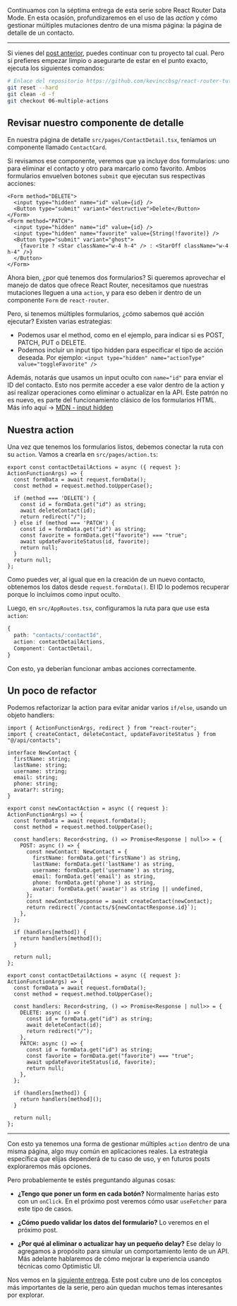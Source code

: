 Continuamos con la séptima entrega de esta serie sobre React Router Data Mode. En esta ocasión, profundizaremos en el uso de las _action_ y cómo gestionar múltiples mutaciones dentro de una misma página: la página de detalle de un contacto.

---

Si vienes del [post anterior](https://github.com/kevinccbsg/react-router-tutorial-devto/blob/main/docs/es/Parte-6-Actions-formularios-mutaciones.md), puedes continuar con tu proyecto tal cual. Pero si prefieres empezar limpio o asegurarte de estar en el punto exacto, ejecuta los siguientes comandos:

```bash
# Enlace del repositorio https://github.com/kevinccbsg/react-router-tutorial-devto
git reset --hard
git clean -d -f
git checkout 06-multiple-actions
```

## Revisar nuestro componente de detalle

En nuestra página de detalle `src/pages/ContactDetail.tsx`, teníamos un componente llamado `ContactCard`.

Si revisamos ese componente, veremos que ya incluye dos formularios: uno para eliminar el contacto y otro para marcarlo como favorito. Ambos formularios envuelven botones `submit` que ejecutan sus respectivas acciones:

```tsx
<Form method="DELETE">
  <input type="hidden" name="id" value={id} />
  <Button type="submit" variant="destructive">Delete</Button>
</Form>
<Form method="PATCH">
  <input type="hidden" name="id" value={id} />
  <input type="hidden" name="favorite" value={String(!favorite)} />
  <Button type="submit" variant="ghost">
    {favorite ? <Star className="w-4 h-4" /> : <StarOff className="w-4 h-4" />}
  </Button>
</Form>
```

Ahora bien, ¿por qué tenemos dos formularios?
Si queremos aprovechar el manejo de datos que ofrece React Router, necesitamos que nuestras mutaciones lleguen a una `action`, y para eso deben ir dentro de un componente `Form` de `react-router`.

Pero, si tenemos múltiples formularios, ¿cómo sabemos qué acción ejecutar? Existen varias estrategias:

- Podemos usar el method, como en el ejemplo, para indicar si es POST, PATCH, PUT o DELETE.
- Podemos incluir un input tipo hidden para especificar el tipo de acción deseada. Por ejemplo: `<input type="hidden" name="actionType" value="toggleFavorite" />`

Además, notarás que usamos un input oculto con `name="id"` para enviar el ID del contacto. Esto nos permite acceder a ese valor dentro de la action y así realizar operaciones como eliminar o actualizar en la API.
Este patrón no es nuevo, es parte del funcionamiento clásico de los formularios HTML. Más info aquí → [MDN - input hidden](https://developer.mozilla.org/en-US/docs/Web/HTML/Reference/Elements/input/hidden)

## Nuestra action

Una vez que tenemos los formularios listos, debemos conectar la ruta con su `action`. Vamos a crearla en `src/pages/action.ts`:

```tsx
export const contactDetailActions = async ({ request }: ActionFunctionArgs) => {
  const formData = await request.formData();
  const method = request.method.toUpperCase();

  if (method === 'DELETE') {
    const id = formData.get("id") as string;
    await deleteContact(id);
    return redirect("/");
  } else if (method === 'PATCH') {
    const id = formData.get("id") as string;
    const favorite = formData.get("favorite") === "true";
    await updateFavoriteStatus(id, favorite);
    return null;
  }
  return null;
};
```

Como puedes ver, al igual que en la creación de un nuevo contacto, obtenemos los datos desde `request.formData()`.
El ID lo podemos recuperar porque lo incluimos como input oculto.

Luego, en `src/AppRoutes.tsx`, configuramos la ruta para que use esta `action`:

```ts
{
  path: "contacts/:contactId",
  action: contactDetailActions,
  Component: ContactDetail,
}
```

Con esto, ya deberían funcionar ambas acciones correctamente.

## Un poco de refactor

Podemos refactorizar la action para evitar anidar varios `if/else`, usando un objeto handlers:

```tsx
import { ActionFunctionArgs, redirect } from "react-router";
import { createContact, deleteContact, updateFavoriteStatus } from "@/api/contacts";

interface NewContact {
  firstName: string;
  lastName: string;
  username: string;
  email: string;
  phone: string;
  avatar?: string;
}

export const newContactAction = async ({ request }: ActionFunctionArgs) => {
  const formData = await request.formData();
  const method = request.method.toUpperCase();

  const handlers: Record<string, () => Promise<Response | null>> = {
    POST: async () => {
      const newContact: NewContact = {
        firstName: formData.get('firstName') as string,
        lastName: formData.get('lastName') as string,
        username: formData.get('username') as string,
        email: formData.get('email') as string,
        phone: formData.get('phone') as string,
        avatar: formData.get('avatar') as string || undefined,
      };
      const newContactResponse = await createContact(newContact);
      return redirect(`/contacts/${newContactResponse.id}`);
    },
  };

  if (handlers[method]) {
    return handlers[method]();
  }

  return null;
};

export const contactDetailActions = async ({ request }: ActionFunctionArgs) => {
  const formData = await request.formData();
  const method = request.method.toUpperCase();

  const handlers: Record<string, () => Promise<Response | null>> = {
    DELETE: async () => {
      const id = formData.get("id") as string;
      await deleteContact(id);
      return redirect("/");
    },
    PATCH: async () => {
      const id = formData.get("id") as string;
      const favorite = formData.get("favorite") === "true";
      await updateFavoriteStatus(id, favorite);
      return null;
    },
  };

  if (handlers[method]) {
    return handlers[method]();
  }

  return null;
};
```

---

Con esto ya tenemos una forma de gestionar múltiples `action` dentro de una misma página, algo muy común en aplicaciones reales. La estrategia específica que elijas dependerá de tu caso de uso, y en futuros posts exploraremos más opciones.

Pero probablemente te estés preguntando algunas cosas:

- **¿Tengo que poner un form en cada botón?**
Normalmente harías esto con un `onClick`. En el próximo post veremos cómo usar `useFetcher` para este tipo de casos.

- **¿Cómo puedo validar los datos del formulario?**
Lo veremos en el próximo post.

- **¿Por qué al eliminar o actualizar hay un pequeño delay?**
Ese delay lo agregamos a propósito para simular un comportamiento lento de un API. Más adelante hablaremos de cómo mejorar la experiencia usando técnicas como Optimistic UI.

Nos vemos en la [siguiente entrega](https://github.com/kevinccbsg/react-router-tutorial-devto/blob/main/docs/es/Parte-8-Validaciones-useFetcher-y-React-Hook-Form.md). Este post cubre uno de los conceptos más importantes de la serie, pero aún quedan muchos temas interesantes por explorar.
